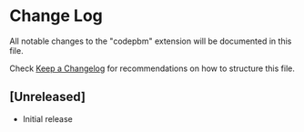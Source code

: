 # Change Log

All notable changes to the "codepbm" extension will be documented in this file.

Check [Keep a Changelog](http://keepachangelog.com/) for recommendations on how to structure this file.

## [Unreleased]

- Initial release